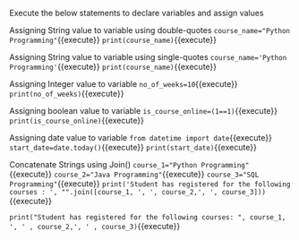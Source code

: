 Execute the below statements to declare variables and assign values

 Assigning String value to variable using double-quotes `course_name="Python Programming"`{{execute}}
 `print(course_name)`{{execute}}

 Assigning String value to variable using single-quotes `course_name='Python Programming'`{{execute}}
 `print(course_name)`{{execute}}

 Assigning Integer value to variable `no_of_weeks=10`{{execute}}
 `print(no_of_weeks)`{{execute}}

 Assigning boolean value to variable `is_course_online=(1==1)`{{execute}}
 `print(is_course_online)`{{execute}}

 Assigning date value to variable `from datetime import date`{{execute}}
 `start_date=date.today()`{{execute}}
 `print(start_date)`{{execute}}

 Concatenate Strings using Join() `course_1="Python Programming"`{{execute}}
 `course_2="Java Programming"`{{execute}}
 `course_3="SQL Programming"`{{execute}}
 `print('Student has registered for the following courses : ', "".join([course_1, ', ', course_2,', ', course_3]))`{{execute}}

 `print("Student has registered for the following courses: ", course_1, ', ' , course_2,', ' , course_3)`{{execute}}
